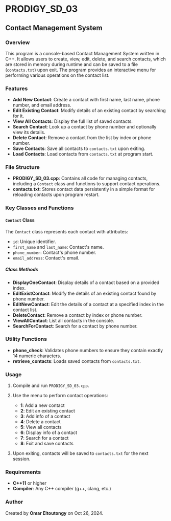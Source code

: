 # PRODIGY_SD_03
## Contact Management System

### Overview
This program is a console-based Contact Management System written in C++. It allows users to create, view, edit, delete, and search contacts, which are stored in memory during runtime and can be saved to a file (`contacts.txt`) upon exit. The program provides an interactive menu for performing various operations on the contact list.

### Features
- **Add New Contact**: Create a contact with first name, last name, phone number, and email address.
- **Edit Existing Contact**: Modify details of an existing contact by searching for it.
- **View All Contacts**: Display the full list of saved contacts.
- **Search Contact**: Look up a contact by phone number and optionally view its details.
- **Delete Contact**: Remove a contact from the list by index or phone number.
- **Save Contacts**: Save all contacts to `contacts.txt` upon exiting.
- **Load Contacts**: Load contacts from `contacts.txt` at program start.

### File Structure
- **PRODIGY_SD_03.cpp**: Contains all code for managing contacts, including a `Contact` class and functions to support contact operations.
- **contacts.txt**: Stores contact data persistently in a simple format for reloading contacts upon program restart.

### Key Classes and Functions

#### `Contact` Class
The `Contact` class represents each contact with attributes:
- `id`: Unique identifier.
- `first_name` and `last_name`: Contact's name.
- `phone_number`: Contact's phone number.
- `email_address`: Contact's email.

##### Class Methods
- **DisplayOneContact**: Display details of a contact based on a provided index.
- **EditExistContact**: Modify the details of an existing contact found by phone number.
- **EditNewContact**: Edit the details of a contact at a specified index in the contact list.
- **DeleteContact**: Remove a contact by index or phone number.
- **ViewAllContact**: List all contacts in the console.
- **SearchForContact**: Search for a contact by phone number.

### Utility Functions
- **phone_check**: Validates phone numbers to ensure they contain exactly 14 numeric characters.
- **retrieve_contacts**: Loads saved contacts from `contacts.txt`.

### Usage

1. Compile and run `PRODIGY_SD_03.cpp`.
2. Use the menu to perform contact operations:
   - **1**: Add a new contact
   - **2**: Edit an existing contact
   - **3**: Add info of a contact
   - **4**: Delete a contact
   - **5**: View all contacts
   - **6**: Display info of a contact
   - **7**: Search for a contact
   - **8**: Exit and save contacts

3. Upon exiting, contacts will be saved to `contacts.txt` for the next session.

### Requirements
- **C++11** or higher
- **Compiler**: Any C++ compiler (g++, clang, etc.)

### Author
Created by **Omar Eltoutongy** on Oct 26, 2024.

